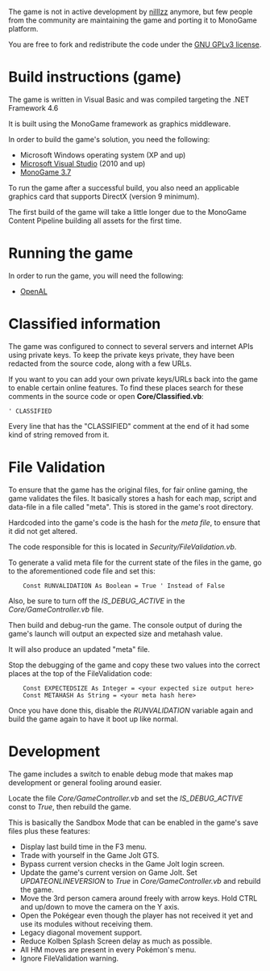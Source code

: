 The game is not in active development by [nilllzz](https://github.com/nilllzz) anymore, but few people from the community are maintaining the game and porting it to MonoGame platform. 

You are free to fork and redistribute the code under the [GNU GPLv3 license](http://choosealicense.com/licenses/gpl-3.0/).

# Build instructions (game)

The game is written in Visual Basic and was compiled targeting the .NET Framework 4.6

It is built using the MonoGame framework as graphics middleware.

In order to build the game's solution, you need the following:
* Microsoft Windows operating system (XP and up)
* [Microsoft Visual Studio](https://www.visualstudio.com/) (2010 and up)
* [MonoGame 3.7](http://www.monogame.net/downloads/)

To run the game after a successful build, you also need an applicable graphics card that supports DirectX (version 9 minimum).

The first build of the game will take a little longer due to the MonoGame Content Pipeline building all assets for the first time.

# Running the game

In order to run the game, you will need the following:
* [OpenAL](https://www.openal.org/downloads/oalinst.zip)

# Classified information

The game was configured to connect to several servers and internet APIs using private keys.
To keep the private keys private, they have been redacted from the source code, along with a few URLs.

If you want to you can add your own private keys/URLs back into the game to enable certain online features. To find these places search for these comments in the source code or open __Core/Classified.vb__:

    ' CLASSIFIED

Every line that has the "CLASSIFIED" comment at the end of it had some kind of string removed from it.

# File Validation

To ensure that the game has the original files, for fair online gaming, the game validates the files. It basically stores a hash for each map, script and data-file in a file called "meta". This is stored in the game's root directory.

Hardcoded into the game's code is the hash for the *meta file*, to ensure that it did not get altered.

The code responsible for this is located in *Security/FileValidation.vb*.

To generate a valid meta file for the current state of the files in the game, go to the aforementioned code file and set this:

        Const RUNVALIDATION As Boolean = True ' Instead of False

Also, be sure to turn off the *IS_DEBUG_ACTIVE* in the *Core/GameController.vb* file.

Then build and debug-run the game. The console output of during the game's launch will output an expected size and metahash value.

It will also produce an updated "meta" file.

Stop the debugging of the game and copy these two values into the correct places at the top of the FileValidation code:

        Const EXPECTEDSIZE As Integer = <your expected size output here>
        Const METAHASH As String = <your meta hash here>

Once you have done this, disable the *RUNVALIDATION* variable again and build the game again to have it boot up like normal.

# Development

The game includes a switch to enable debug mode that makes map development or general fooling around easier.

Locate the file *Core/GameController.vb* and set the *IS_DEBUG_ACTIVE* const to *True*, then rebuild the game.

This is basically the Sandbox Mode that can be enabled in the game's save files plus these features:

* Display last build time in the F3 menu.
* Trade with yourself in the Game Jolt GTS.
* Bypass current version checks in the Game Jolt login screen.
* Update the game's current version on Game Jolt. Set *UPDATEONLINEVERSION* to *True* in *Core/GameController.vb* and rebuild the game.
* Move the 3rd person camera around freely with arrow keys. Hold CTRL and up/down to move the camera on the Y axis.
* Open the Pokégear even though the player has not received it yet and use its modules without receiving them.
* Legacy diagonal movement support.
* Reduce Kolben Splash Screen delay as much as possible.
* All HM moves are present in every Pokémon's menu.
* Ignore FileValidation warning.
